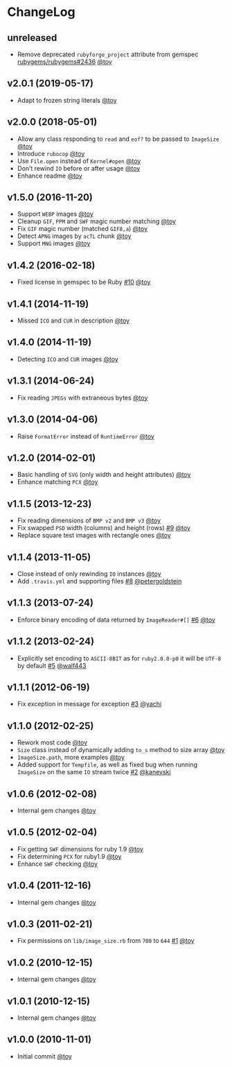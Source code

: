 # ChangeLog

## unreleased

* Remove deprecated `rubyforge_project` attribute from gemspec [rubygems/rubygems#2436](https://github.com/rubygems/rubygems/pull/2436) [@toy](https://github.com/toy)

## v2.0.1 (2019-05-17)

* Adapt to frozen string literals [@toy](https://github.com/toy)

## v2.0.0 (2018-05-01)

* Allow any class responding to `read` and `eof?` to be passed to `ImageSize` [@toy](https://github.com/toy)
* Introduce `rubocop` [@toy](https://github.com/toy)
* Use `File.open` instead of `Kernel#open` [@toy](https://github.com/toy)
* Don’t rewind `IO` before or after usage [@toy](https://github.com/toy)
* Enhance readme [@toy](https://github.com/toy)

## v1.5.0 (2016-11-20)

* Support `WEBP` images [@toy](https://github.com/toy)
* Cleanup `GIF`, `PPM` and `SWF` magic number matching [@toy](https://github.com/toy)
* Fix `GIF` magic number (matched `GIF8,a`) [@toy](https://github.com/toy)
* Detect `APNG` images by `acTL` chunk [@toy](https://github.com/toy)
* Support `MNG` images [@toy](https://github.com/toy)

## v1.4.2 (2016-02-18)

* Fixed license in gemspec to be Ruby [#10](https://github.com/toy/image_size/issues/10) [@toy](https://github.com/toy)

## v1.4.1 (2014-11-19)

* Missed `ICO` and `CUR` in description [@toy](https://github.com/toy)

## v1.4.0 (2014-11-19)

* Detecting `ICO` and `CUR` images [@toy](https://github.com/toy)

## v1.3.1 (2014-06-24)

* Fix reading `JPEGs` with extraneous bytes [@toy](https://github.com/toy)

## v1.3.0 (2014-04-06)

* Raise `FormatError` instead of `RuntimeError` [@toy](https://github.com/toy)

## v1.2.0 (2014-02-01)

* Basic handling of `SVG` (only width and height attributes) [@toy](https://github.com/toy)
* Enhance matching `PCX` [@toy](https://github.com/toy)

## v1.1.5 (2013-12-23)

* Fix reading dimensions of `BMP v2` and `BMP v3` [@toy](https://github.com/toy)
* Fix swapped `PSD` width (columns) and height (rows) [#9](https://github.com/toy/image_size/issues/9) [@toy](https://github.com/toy)
* Replace square test images with rectangle ones [@toy](https://github.com/toy)

## v1.1.4 (2013-11-05)

* Close instead of only rewinding `IO` instances [@toy](https://github.com/toy)
* Add `.travis.yml` and supporting files [#8](https://github.com/toy/image_size/pull/8) [@petergoldstein](https://github.com/petergoldstein)

## v1.1.3 (2013-07-24)

* Enforce binary encoding of data returned by `ImageReader#[]` [#6](https://github.com/toy/image_size/issues/6) [@toy](https://github.com/toy)

## v1.1.2 (2013-02-24)

* Explicitly set encoding to `ASCII-8BIT` as for `ruby2.0.0-p0` it will be `UTF-8` by default [#5](https://github.com/toy/image_size/pull/5) [@walf443](https://github.com/walf443)

## v1.1.1 (2012-06-19)

* Fix exception in message for exception [#3](https://github.com/toy/image_size/pull/3) [@yachi](https://github.com/yachi)

## v1.1.0 (2012-02-25)

* Rework most code [@toy](https://github.com/toy)
* `Size` class instead of dynamically adding `to_s` method to size array [@toy](https://github.com/toy)
* `ImageSize.path`, more examples [@toy](https://github.com/toy)
* Added support for `Tempfile`, as well as fixed bug when running `ImageSize` on the same `IO` stream twice [#2](https://github.com/toy/image_size/pull/2) [@kanevski](https://github.com/kanevski)

## v1.0.6 (2012-02-08)

* Internal gem changes [@toy](https://github.com/toy)

## v1.0.5 (2012-02-04)

* Fix getting `SWF` dimensions for ruby 1.9 [@toy](https://github.com/toy)
* Fix determining `PCX` for ruby1.9 [@toy](https://github.com/toy)
* Enhance `SWF` checking [@toy](https://github.com/toy)

## v1.0.4 (2011-12-16)

* Internal gem changes [@toy](https://github.com/toy)

## v1.0.3 (2011-02-21)

* Fix permissions on `lib/image_size.rb` from `700` to `644` [#1](https://github.com/toy/image_size/issues/1) [@toy](https://github.com/toy)

## v1.0.2 (2010-12-15)

* Internal gem changes [@toy](https://github.com/toy)

## v1.0.1 (2010-12-15)

* Internal gem changes [@toy](https://github.com/toy)

## v1.0.0 (2010-11-01)

* Initial commit [@toy](https://github.com/toy)
